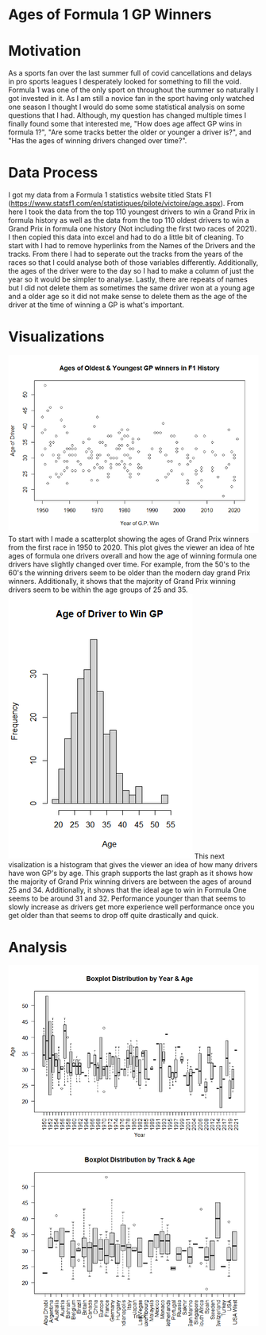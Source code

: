 # Ages of Formula 1 GP Winners
# Motivation
As a sports fan over the last summer full of covid cancellations and delays in pro sports leagues I desperately looked for something to fill the void. Formula 1 was one of the only sport on throughout the summer so naturally I got invested in it. As I am still a novice fan in the sport having only watched one season I thought I would do some some statistical analysis on some questions that I had. Although, my question has changed multiple times I finally found some that interested me, "How does age affect GP wins in formula 1?", "Are some tracks better the older or younger a driver is?", and "Has the ages of winning drivers changed over time?".
# Data Process
I got my data from a Formula 1 statistics website titled Stats F1 (https://www.statsf1.com/en/statistiques/pilote/victoire/age.aspx). From here I took the data from the top 110 youngest drivers to win a Grand Prix in formula history as well as the data from the top 110 oldest drivers to win a Grand Prix in formula one history (Not including the first two races of 2021). I then copied this data into excel and had to do a little bit of cleaning. To start with I had to remove hyperlinks from the Names of the Drivers and the tracks. From there I had to seperate out the tracks from the years of the races so that I could analyse both of those variables differently. Additionally, the ages of the driver were to the day so I had to make a column of just the year so it would be simpler to analyse. Lastly, there are repeats of names but I did not delete them as sometimes the same driver won at a young age and a older age so it did not make sense to delete them as the age of the driver at the time of winning a GP is what's important.
# Visualizations 
![](https://github.com/jcohanlon/Data_115_Personal_Data_Set/blob/main/Final%20Scatter%20Plot.png)
To start with I made a scatterplot showing the ages of Grand Prix winners from the first race in 1950 to 2020. This plot gives the viewer an idea of hte ages of formula one drivers overall and how the age of winning formula one drivers have slightly changed over time. For example, from the 50's to the 60's the winning drivers seem to be older than the modern day grand Prix winners. Additionally, it shows that the majority of Grand Prix winning drivers seem to be within the age groups of 25 and 35.
![](https://github.com/jcohanlon/Data_115_Personal_Data_Set/blob/main/Age%20of%20Driver%20to%20win%20GP%20Hist.%20five%20yrs..png)
This next visalization is a histogram that gives the viewer an idea of how many drivers have won GP's by age. This graph supports the last graph as it shows how the majority of Grand Prix winning drivers are between the ages of around 25 and 34. Additionally, it shows that the ideal age to win in Formula One seems to be around 31 and 32. Performance younger than that seems to slowly increase as drivers get more experience well performance once you get older than that seems to drop off quite drastically and quick.
# Analysis
![](https://github.com/jcohanlon/Data_115_Personal_Data_Set/blob/main/Boxplot%20Distribution%20by%20Year%20%26%20Age.png)
![](https://github.com/jcohanlon/Data_115_Personal_Data_Set/blob/main/Boxplot%20Distribution%20by%20Track%20and%20Age%20Done.png)
